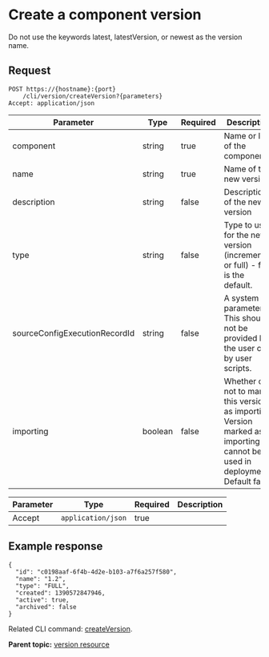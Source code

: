 # Create a component version

Do not use the keywords latest, latestVersion, or newest as the version name.

## Request

```
POST https://{hostname}:{port}
    /cli/version/createVersion?{parameters}
Accept: application/json

```

|Parameter|Type|Required|Description|
|---------|----|--------|-----------|
|component|string|true|Name or ID of the component|
|name|string|true|Name of the new version|
|description|string|false|Description of the new version|
|type|string|false|Type to use for the new version \(incremental or full\) - full is the default.|
|sourceConfigExecutionRecordId|string|false|A system parameter. This should not be provided by the user or by user scripts.|
|importing|boolean|false|Whether or not to mark this version as importing. Version marked as importing cannot be used in deployments. Default false|

|Parameter|Type|Required|Description|
|---------|----|--------|-----------|
|Accept|`application/json`|true| |

## Example response

```
{
  "id": "c0198aaf-6f4b-4d2e-b103-a7f6a257f580",
  "name": "1.2",
  "type": "FULL",
  "created": 1390572847946,
  "active": true,
  "archived": false
}
```

Related CLI command: [createVersion](udclient_createversion.md).

**Parent topic:** [version resource](../../com.udeploy.api.doc/topics/rest_cli_version.md)

